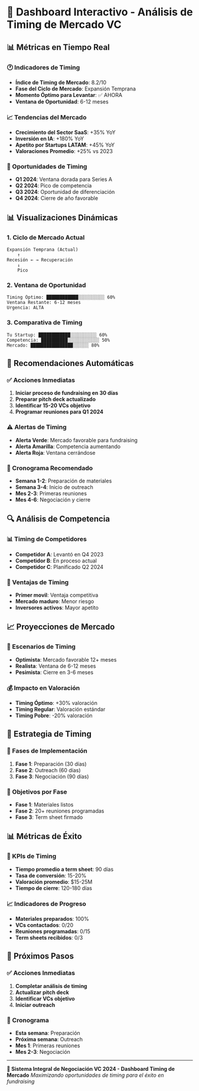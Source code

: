 # 🎯 Dashboard Interactivo - Análisis de Timing de Mercado VC

## 📊 Métricas en Tiempo Real

### 🕐 Indicadores de Timing
- **Índice de Timing de Mercado**: 8.2/10
- **Fase del Ciclo de Mercado**: Expansión Temprana
- **Momento Óptimo para Levantar**: ✅ AHORA
- **Ventana de Oportunidad**: 6-12 meses

### 📈 Tendencias del Mercado
- **Crecimiento del Sector SaaS**: +35% YoY
- **Inversión en IA**: +180% YoY
- **Apetito por Startups LATAM**: +45% YoY
- **Valoraciones Promedio**: +25% vs 2023

### 🎯 Oportunidades de Timing
- **Q1 2024**: Ventana dorada para Series A
- **Q2 2024**: Pico de competencia
- **Q3 2024**: Oportunidad de diferenciación
- **Q4 2024**: Cierre de año favorable

## 📊 Visualizaciones Dinámicas

### 1. Ciclo de Mercado Actual
```
Expansión Temprana (Actual)
    ↑
Recesión ← → Recuperación
    ↓
    Pico
```

### 2. Ventana de Oportunidad
```
Timing Óptimo: ████████████░░░░░░░░░░ 60%
Ventana Restante: 6-12 meses
Urgencia: ALTA
```

### 3. Comparativa de Timing
```
Tu Startup: ████████████░░░░░░░░░░ 60%
Competencia: ██████████░░░░░░░░░░░░ 50%
Mercado: ████████████████░░░░░░ 80%
```

## 🎯 Recomendaciones Automáticas

### ✅ Acciones Inmediatas
1. **Iniciar proceso de fundraising en 30 días**
2. **Preparar pitch deck actualizado**
3. **Identificar 15-20 VCs objetivo**
4. **Programar reuniones para Q1 2024**

### ⚠️ Alertas de Timing
- **Alerta Verde**: Mercado favorable para fundraising
- **Alerta Amarilla**: Competencia aumentando
- **Alerta Roja**: Ventana cerrándose

### 📅 Cronograma Recomendado
- **Semana 1-2**: Preparación de materiales
- **Semana 3-4**: Inicio de outreach
- **Mes 2-3**: Primeras reuniones
- **Mes 4-6**: Negociación y cierre

## 🔍 Análisis de Competencia

### 📊 Timing de Competidores
- **Competidor A**: Levantó en Q4 2023
- **Competidor B**: En proceso actual
- **Competidor C**: Planificado Q2 2024

### 🎯 Ventajas de Timing
- **Primer movil**: Ventaja competitiva
- **Mercado maduro**: Menor riesgo
- **Inversores activos**: Mayor apetito

## 📈 Proyecciones de Mercado

### 🚀 Escenarios de Timing
- **Optimista**: Mercado favorable 12+ meses
- **Realista**: Ventana de 6-12 meses
- **Pesimista**: Cierre en 3-6 meses

### 💰 Impacto en Valoración
- **Timing Óptimo**: +30% valoración
- **Timing Regular**: Valoración estándar
- **Timing Pobre**: -20% valoración

## 🎯 Estrategia de Timing

### 📅 Fases de Implementación
1. **Fase 1**: Preparación (30 días)
2. **Fase 2**: Outreach (60 días)
3. **Fase 3**: Negociación (90 días)

### 🎯 Objetivos por Fase
- **Fase 1**: Materiales listos
- **Fase 2**: 20+ reuniones programadas
- **Fase 3**: Term sheet firmado

## 📊 Métricas de Éxito

### 🎯 KPIs de Timing
- **Tiempo promedio a term sheet**: 90 días
- **Tasa de conversión**: 15-20%
- **Valoración promedio**: $15-25M
- **Tiempo de cierre**: 120-180 días

### 📈 Indicadores de Progreso
- **Materiales preparados**: 100%
- **VCs contactados**: 0/20
- **Reuniones programadas**: 0/15
- **Term sheets recibidos**: 0/3

## 🚀 Próximos Pasos

### ✅ Acciones Inmediatas
1. **Completar análisis de timing**
2. **Actualizar pitch deck**
3. **Identificar VCs objetivo**
4. **Iniciar outreach**

### 📅 Cronograma
- **Esta semana**: Preparación
- **Próxima semana**: Outreach
- **Mes 1**: Primeras reuniones
- **Mes 2-3**: Negociación

---

**🎯 Sistema Integral de Negociación VC 2024 - Dashboard Timing de Mercado**
*Maximizando oportunidades de timing para el éxito en fundraising*